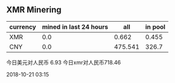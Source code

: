 ## XMR Minering

|currency|mined in last 24 hours|all|in pool|
|---|---|---|---|
|XMR|0.0|0.662|0.455|
|CNY|0.0|475.541|326.7|

今日美元对人民币 6.93	今日xmr对人民币718.46


2018-10-21 03:15